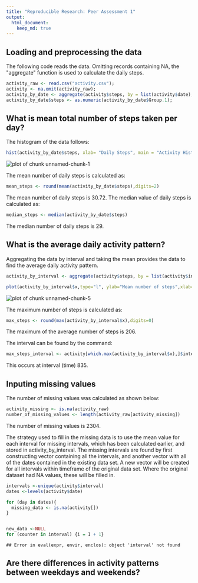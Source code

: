 ```yaml
---
title: "Reproducible Research: Peer Assessment 1"
output: 
  html_document:
    keep_md: true
---
```


## Loading and preprocessing the data

The following code reads the data.  Omitting records containing NA, the "aggregate" function is used to calculate the daily steps.


```r
activity_raw <- read.csv("activity.csv");
activity <- na.omit(activity_raw);
activity_by_date <- aggregate(activity$steps, by = list(activity$date), sum);
activity_by_date$steps <- as.numeric(activity_by_date$Group.1);
```


## What is mean total number of steps taken per day?
The histogram of the data follows:


```r
hist(activity_by_date$steps, xlab= "Daily Steps", main = "Activity Histogram");
```

![plot of chunk unnamed-chunk-1](figure/unnamed-chunk-1-1.png) 

The mean number of daily steps is calculated as:

```r
mean_steps <- round(mean(activity_by_date$steps),digits=2)
```
The mean number of daily steps is 30.72.
The median value of daily steps is calculated as:


```r
median_steps <- median(activity_by_date$steps)
```
The median number of daily steps is 29.


## What is the average daily activity pattern?

Aggregating the data by interval and taking the mean provides the data to find the average daily activity pattern.


```r
activity_by_interval <- aggregate(activity$steps, by = list(activity$interval), mean);
```


```r
plot(activity_by_interval$x,type="l", ylab="Mean number of steps",xlab="5-minute time interval from midnight")
```

![plot of chunk unnamed-chunk-5](figure/unnamed-chunk-5-1.png) 

The maximum number of steps is calculated as:

```r
max_steps <- round(max(activity_by_interval$x),digits=0)
```
The maximum of the average number of steps is 206.

The interval can be found by the command:

```r
max_steps_interval <- activity[which.max(activity_by_interval$x),]$interval
```

This occurs at interval  (time) 835.

## Inputing missing values

The number of missing values was calculated as shown below:

```r
activity_missing <- is.na(activity_raw)
number_of_missing_values <- length(activity_raw[activity_missing])
```

The number of missing values is 2304.


The strategy used to fill in the missing data is to use the mean value for each interval for missing intervals, which has been calculated earlier, and stored in activity_by_interval. 
The missing intervals are found by first constructing vector containing all the intervals, and another vector with all of the dates contained in the existing data set.
A new vector will be created for all intervals within timeframe of the original data set.  Where the original dataset had NA values, these will be filled in.

```r
intervals <-unique(activity$interval)
dates <-levels(activity$date)

for (day in dates){
  missing_data <- is.na(activity[])
}


new_data <-NULL
for (counter in interval) {i = I + 1}
```

```
## Error in eval(expr, envir, enclos): object 'interval' not found
```

## Are there differences in activity patterns between weekdays and weekends?
